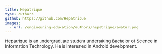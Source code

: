 ```yaml
---
title: Hepatrique
type: authors
github: https://github.com/Hepatrique
images:
  - url: /engineering-education/authors/hepatrique/avatar.png 
---
```

Hepatrique is an undergraduate student undertaking Bachelor of Science in Information Technology. He is interested in Android development.
